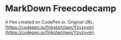# MarkDown Freecodecamp

A Pen created on CodePen.io. Original URL: [https://codepen.io/l1nkstart/pen/Yzvzxym](https://codepen.io/l1nkstart/pen/Yzvzxym).


